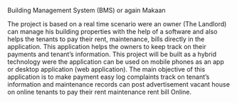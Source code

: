 Building Management System (BMS) or again Makaan


The project is based on a real time scenario were an owner (The Landlord) can manage his building properties with the help of a software and also helps the tenants to pay their rent, maintenance, bills directly in the application.
This application helps the owners to keep track on their payments and tenant’s information.
This project will be built as a hybrid technology were the application can be used on mobile phones as an app or desktop application (web application).
The main objective of this application is to make payment easy log complaints track on tenant’s information and maintenance records can post advertisement vacant house on online tenants to pay their rent maintenance rent bill Online.
